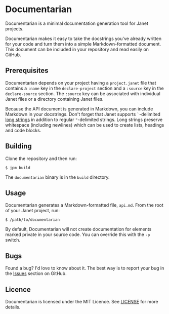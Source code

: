 # Documentarian

Documentarian is a minimal documentation generation tool for Janet projects.

Documentarian makes it easy to take the docstrings you've already written for
your code and turn them into a simple Markdown-formatted document. This document
can be included in your repository and read easily on GitHub.

## Prerequisites

Documentarian depends on your project having a `project.janet` file that
contains a `:name` key in the `declare-project` section and a `:source` key in
the `declare-source` section. The `:source` key can be associated with
individual Janet files or a directory containing Janet files.

Because the API document is generated in Markdown, you can include Markdown in
your docstrings. Don't forget that Janet supports `` ` ``-delimited
[long strings][ls] in addition to regular `"`-delimited strings. Long strings
preserve whitespace (including newlines) which can be used to create lists,
headings and code blocks.

[ls]: https://janet-lang.org/docs/strings.html

## Building

Clone the repository and then run:

```console
$ jpm build
```

The `documentarian` binary is in the `build` directory.

## Usage

Documentarian generates a Markdown-formatted file, `api.md`. From the root of
your Janet project, run:

```console
$ /path/to/documentarian
```

By default, Documentarian will not create documentation for elements marked
private in your source code. You can override this with the `-p` switch.

## Bugs

Found a bug? I'd love to know about it. The best way is to report your bug in
the [Issues][] section on GitHub.

[Issues]: https://github.com/pyrmont/documentarian/issues

## Licence

Documentarian is licensed under the MIT Licence. See [LICENSE][] for more
details.

[LICENSE]: https://github.com/pyrmont/documentarian/blob/master/LICENSE
